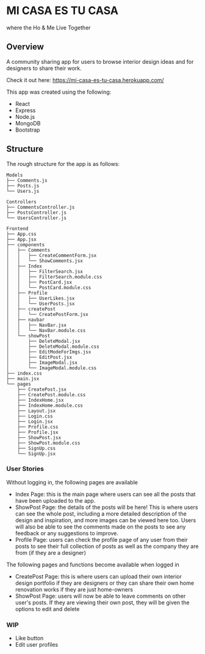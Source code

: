 # MI CASA ES TU CASA
where the Ho & Me Live Together

## Overview
A community sharing app for users to browse interior design ideas and for designers to share their work.

Check it out here: https://mi-casa-es-tu-casa.herokuapp.com/

This app was created using the following: 
- React
- Express
- Node.js
- MongoDB
- Bootstrap

## Structure
The rough structure for the app is as follows:

```
Models
├── Comments.js
├── Posts.js
└── Users.js
```

```
Controllers
├── CommentsController.js
├── PostsController.js
└── UsersController.js
```

```
Frontend
├── App.css
├── App.jsx
├── components
│   ├── Comments
│   │   ├── CreateCommentForm.jsx
│   │   └── ShowComments.jsx
│   ├── Index
│   │   ├── FilterSearch.jsx
│   │   ├── FilterSearch.module.css
│   │   ├── PostCard.jsx
│   │   └── PostCard.module.css
│   ├── Profile
│   │   ├── UserLikes.jsx
│   │   └── UserPosts.jsx
│   ├── createPost
│   │   └── CreatePostForm.jsx
│   ├── navbar
│   │   ├── NavBar.jsx
│   │   └── NavBar.module.css
│   └── showPost
│       ├── DeleteModal.jsx
│       ├── DeleteModal.module.css
│       ├── EditModeForImgs.jsx
│       ├── EditPost.jsx
│       ├── ImageModal.jsx
│       └── ImageModal.module.css
├── index.css
├── main.jsx
└── pages
    ├── CreatePost.jsx
    ├── CreatePost.module.css
    ├── IndexHome.jsx
    ├── IndexHome.module.css
    ├── Layout.jsx
    ├── Login.css
    ├── Login.jsx
    ├── Profile.css
    ├── Profile.jsx
    ├── ShowPost.jsx
    ├── ShowPost.module.css
    ├── SignUp.css
    └── SignUp.jsx
```
### User Stories
Without logging in, the following pages are available 
* Index Page: this is the main page where users can see all the posts that have been uploaded to the app. 
* ShowPost Page: the details of the posts will be here! This is where users can see the whole post, including a more detailed description of the design and inspiration, and more images can be viewed here too. Users will also be able to see the comments made on the posts to see any feedback or any suggestions to improve. 
* Profile Page: users can check the profile page of any user from their posts to see their full collection of posts as well as the company they are from (if they are a designer)


The following pages and functions become available when logged in
* CreatePost Page: this is where users can upload their own interior design portfolio if they are designers or they can share their own home renovation works if they are just home-owners
* ShowPost Page: users will now be able to leave comments on other user's posts. If they are viewing their own post, they will be given the options to edit and delete

### WIP
* Like button
* Edit user profiles











